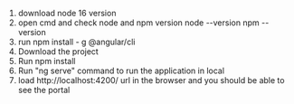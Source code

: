 1. download node 16 version
2. open cmd and check node and npm version
node --version
npm --version
3. run npm install - g @angular/cli
4. Download the project
5. Run npm install
6. Run "ng serve" command to run the application in local
7. load http://localhost:4200/ url in the browser and you should be able to see the portal